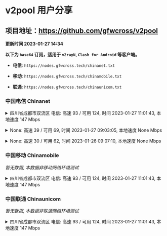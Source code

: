 # v2pool 用户分享
## 项目地址：<https://github.com/gfwcross/v2pool>
**更新时间 2023-01-27 14:34**


**以下为 `base64` 订阅，适用于 `v2rayN`, `Clash for Android` 等客户端。**

- **电信**: `https://nodes.gfwcross.tech/chinanet.txt`

- **移动**: `https://nodes.gfwcross.tech/chinamobile.txt`

- **联通**: `https://nodes.gfwcross.tech/chinaunicom.txt`


### 中国电信 Chinanet
<details><summary>四川省成都市双流区 电信: 高速 93 / 可用 124, 时间 2023-01-27 11:01:43, 本地速度 147 Mbps</summary><p>可用节点订阅：https://transfer.sh/nEOeiT/running.txt<br>高速节点订阅：https://transfer.sh/2rtzPK/good.txt<br>低延迟节点订阅：Error</p></details>
<p></p><details><summary>None: 高速 39 / 可用 69, 时间 2023-01-27 09:03:05, 本地速度 None Mbps</summary><p>可用节点订阅：https://transfer.sh/LwnnuC/running.txt<br>高速节点订阅：https://transfer.sh/jy6Bth/good.txt<br>低延迟节点订阅：https://transfer.sh/4bfT2X/low_delay.txt</p></details>
<p></p><details><summary>None: 高速 30 / 可用 62, 时间 2023-01-26 09:07:10, 本地速度 None Mbps</summary><p>可用节点订阅：https://transfer.sh/JSH3wb/running.txt<br>高速节点订阅：Error<br>低延迟节点订阅：Error</p></details>
<p></p>

### 中国移动 Chinamobile
<i>暂无数据, 本数据非移动网络环境测试</i>
<details><summary>四川省成都市双流区 电信: 高速 93 / 可用 124, 时间 2023-01-27 11:01:43, 本地速度 147 Mbps</summary><p>可用节点订阅：https://transfer.sh/nEOeiT/running.txt<br>高速节点订阅：https://transfer.sh/2rtzPK/good.txt<br>低延迟节点订阅：Error</p></details>
<p></p>

### 中国联通 Chinaunicom
<i>暂无数据, 本数据非联通网络环境测试</i>
<details><summary>四川省成都市双流区 电信: 高速 93 / 可用 124, 时间 2023-01-27 11:01:43, 本地速度 147 Mbps</summary><p>可用节点订阅：https://transfer.sh/nEOeiT/running.txt<br>高速节点订阅：https://transfer.sh/2rtzPK/good.txt<br>低延迟节点订阅：Error</p></details>
<p></p>